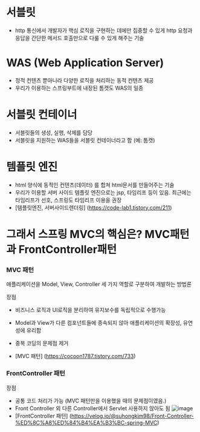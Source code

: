 # 서블릿
- http 통신에서 개발자가 핵심 로직을 구현하는 데에만 집중할 수 있게 http 요청과 응답을 간단한 메서드 호출만으로 다룰 수 있게 해주는 기술


# WAS (Web Application Server)
- 정적 컨텐츠 뿐아니라 다양한 로직을 처리하는 동적 컨텐츠 제공
- 우리가 이용하는 스프링부트에 내장된 톰캣도 WAS의 일종


# 서블릿 컨테이너
- 서블릿들의 생성, 실행, 삭제를 담당
- 서블릿을 지원하는 WAS들을 서블릿 컨테이너라고 함 (예: 톰캣)


# 템플릿 엔진
- html 양식에 동적인 컨텐츠(데이터) 를 합쳐 html문서를 만들어주는 기술
- 우리가 이용할 서버 사이드 템플릿 엔진으로는 jsp, 타임리프 등이 있음. 최근에는 타임리프가 선호, 스프링도 타임리프 이용을 권장
- [템플릿엔진, 서버사이드렌더링] (https://code-lab1.tistory.com/211)


# 그래서 스프링 MVC의 핵심은? MVC패턴과 FrontController패턴
### MVC 패턴
애플리케이션을 Model, View,  Controller 세 가지 역할로 구분하여 개발하는 방법론

장점
- 비즈니스 로직과 UI로직을 분리하여 유지보수를 독립적으로 수행가능
- Model과 View가 다른 컴포넌트들에 종속되지 않아 애플리케이션의 확장성, 유연성에 유리함
- 중복 코딩의 문제점 제거
 
- [MVC 패턴] (https://cocoon1787.tistory.com/733)

### FrontController 패턴

장점
- 공통 코드 처리가 가능 (MVC 패턴만을 이용했을 때의 문제점이였음.)
- Front Controller 외 다른 Controller에서 Servlet 사용하지 않아도 됨
![image](https://user-images.githubusercontent.com/25169200/218739858-2eb6f3df-17ca-4e78-9e6b-749eeb6c7b32.png)
- [FrontController 패턴] (https://velog.io/@suhongkim98/Front-Controller-%ED%8C%A8%ED%84%B4%EA%B3%BC-spring-MVC)
